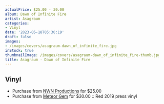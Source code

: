 ```yaml
---
actualPrice: $25.00 - 30.00
album: Dawn of Infinite Fire
artist: Asagraum
categories:
- Vinyl
date: '2023-05-18T05:30:19'
draft: false
images:
- /images/covers/asagraum-dawn_of_infinite_fire.jpg
inStock: true
thumbnailImage: /images/covers/asagraum-dawn_of_infinite_fire-thumb.jpg
title: Asagraum - Dawn of Infinite Fire
---
```


## Vinyl
* Purchase from [NWN Productions](http://shop.nwnprod.com/index.php?route=product/product&path=75&product_id=33806&sort=pd.name&order=ASC) for $25.00
* Purchase from [Meteor Gem](https://meteor-gem.com/products/used-asagraum-dawn-of-infinite-fire-lp) for $30.00 :: Red 2019 press vinyl
